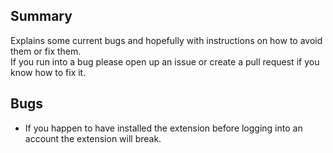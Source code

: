 ## Summary
Explains some current bugs and hopefully with instructions on how to avoid them or fix them.\
If you run into a bug please open up an issue or create a pull request if you know how to fix it.

## Bugs
* If you happen to have installed the extension before logging into an account the extension will break.
